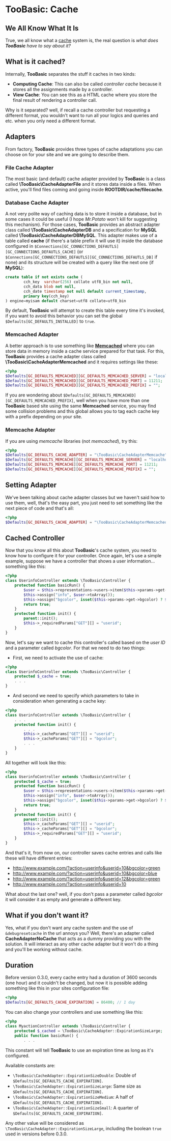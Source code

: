 # TooBasic: Cache
## We All Know What It Is
True, we all know what a
[cache](http://en.wikipedia.org/wiki/Cache_%28computing%29) system is, the real
question is *what does __TooBasic__ have to say about it?*

## What is it cached?
Internally, __TooBasic__ separates the stuff it caches in two kinds:

* __Computing Cache__: This can also be called _controller cache_ because it
stores all the assignments made by a controller.
* __View Cache__: You can see this as a HTML cache where you store the final
result of rendering a controller call.

Why is it separated? well, if recall a cache controller but requesting a different
format, you wouldn't want to run all your logics and queries and etc. when you
only need a different format.

## Adapters
From factory, __TooBasic__ provides three types of cache adaptations you can
choose on for your site and we are going to describe them.

### File Cache Adapter
The most basic (and default) cache adapter provided by __TooBasic__ is a class
called __\TooBasic\CacheAdapterFile__ and it stores data inside a files. When
active, you'll find files coming and going inside __ROOTDIR/cache/filecache__.

### Database Cache Adapter
A not very polite way of caching data is to store it inside a database, but in
some cases it could be useful (I hope _Mr.Potato_ won't kill for suggesting this
mechanism).
For those cases, __TooBasic__ provides an abstract adapter class called
__\TooBasic\CacheAdapterDB__ and a specification for __MySQL__ called
__\TooBasic\CacheAdapterDBMySQL__.
This adapter makes use of a table called __cache__ (if there's a table prefix it
will use it) inside the database configured in
`$Connections[GC_CONNECTIONS_DEFAUTLS][GC_CONNECTIONS_DEFAUTLS_CACHE]` (or
`$Connections[GC_CONNECTIONS_DEFAUTLS][GC_CONNECTIONS_DEFAUTLS_DB]` if none) and
its structure will be created with a query like the next one (if __MySQL__):
```sql
create table if not exists cache (
        cch_key  varchar(256) collate utf8_bin not null,
        cch_data blob not null,
        cch_date timestamp not null default current_timestamp,
        primary key(cch_key)
) engine=myisam default charset=utf8 collate=utf8_bin
```
By default, __TooBasic__ will attempt to create this table every time it's
invoked, if you want to avoid this behavior you can set the global
`$Defaults[GC_DEFAULTS_INSTALLED]` to `true`.

### Memcached Adapter
A better approach is to use something like
[__Memcached__](http://php.net/manual/en/book.memcached.php) where you can store
data in memory inside a cache service prepared for that task.
For this, __TooBasic__ provides a cache adapter class called
__\TooBasic\CacheAdapterMemcached__ and it requires settings like these:
```php
<?php
$Defaults[GC_DEFAULTS_MEMCACHED][GC_DEFAULTS_MEMCACHED_SERVER] = "localhost";
$Defaults[GC_DEFAULTS_MEMCACHED][GC_DEFAULTS_MEMCACHED_PORT] = 11211;
$Defaults[GC_DEFAULTS_MEMCACHED][GC_DEFAULTS_MEMCACHED_PREFIX] = "";
```
If you are wondering about
`$Defaults[GC_DEFAULTS_MEMCACHED][GC_DEFAULTS_MEMCACHED_PREFIX]`, well when you
have more than one __TooBasic__ based site using the same __Memcached__ service,
you may find some collision problems and this global allows you to tag each cache
key with a prefix depending on your site.

### Memcache Adapter
If you are using _memcache_ libraries (not _memcached_), try this:
```php
<?php
$Defaults[GC_DEFAULTS_CACHE_ADAPTER] = "\TooBasic\CacheAdapterMemcache";
$Defaults[GC_DEFAULTS_MEMCACHE][GC_DEFAULTS_MEMCACHE_SERVER] = "localhost";
$Defaults[GC_DEFAULTS_MEMCACHE][GC_DEFAULTS_MEMCACHE_PORT] = 11211;
$Defaults[GC_DEFAULTS_MEMCACHE][GC_DEFAULTS_MEMCACHE_PREFIX] = "";
```

## Setting Adapter
We've been talking about cache adapter classes but we haven't said how to use
them, well, that's the easy part, you just need to set something like the next
piece of code and that's all:
```php
<?php
$Defaults[GC_DEFAULTS_CACHE_ADAPTER] = "\TooBasic\CacheAdapterMemcached";
```

## Cached Controller
Now that you know all this about __TooBasic__'s cache system, you need to know how
to configure it for your controller. Once again, let's use a simple example,
suppose we have a controller that shows a user information... something like this:
```php
<?php
class UserinfoController extends \TooBasic\Controller {
    protected function basicRun() {
        $user = $this->representations->users->item($this->params->get->userid);
        $this->assign("info", $user->toArray());
        $this->assign("bgcolor", isset($this->params->get->bgcolor) ? $this->params->get->bgcolor : "red");
        return true;
    }
    protected function init() {
        parent::init();
        $this->_requiredParams["GET"][] = "userid";
    }
}
```
Now, let's say we want to cache this controller's called based on the _user ID_
and a parameter called _bgcolor_. For that we need to do two things:

* First, we need to activate the use of cache:
```php
<?php
class UserinfoController extends \TooBasic\Controller {
    protected $_cache = true;
    . . .
}
```
* And second we need to specify which parameters to take in consideration when
generating a cache key:
```php
<?php
class UserinfoController extends \TooBasic\Controller {
    . . .
    protected function init() {
        . . . 
        $this->_cacheParams["GET"][] = "userid";
        $this->_cacheParams["GET"][] = "bgcolor";
        . . . 
    }
}
```

All together will look like this:
```php
<?php
class UserinfoController extends \TooBasic\Controller {
    protected $_cache = true;
    protected function basicRun() {
        $user = $this->representations->users->item($this->params->get->userid);
        $this->assign("info", $user->toArray());
        $this->assign("bgcolor", isset($this->params->get->bgcolor) ? $this->params->get->bgcolor : "red");
        return true;
    }
    protected function init() {
        parent::init();
        $this->_cacheParams["GET"][] = "userid";
        $this->_cacheParams["GET"][] = "bgcolor";
        $this->_requiredParams["GET"][] = "userid";
    }
}
```
And that's it, from now on, our controller saves cache entries and calls like
these will have different entries:

* http://www.example.com/?action=userinfo&userid=10&bgcolor=green
* http://www.example.com/?action=userinfo&userid=10&bgcolor=blue
* http://www.example.com/?action=userinfo&userid=12&bgcolor=green
* http://www.example.com/?action=userinfo&userid=10

What about the last one? well, if you don't pass a parameter called _bgcolor_ it
will consider it as empty and generate a different key.

## What if you don't want it?
Yes, what if you don't want any cache system and the use of `&debugresetcache` in
the url annoys you?
Well, there's an adapter called __CacheAdapterNoCache__ that acts as a dummy
providing you with the solution.
It will interact as any other cache adapter but it won't do a thing and you'll
be working without cache.

## Duration
Before version 0.3.0, every cache entry had a duration of 3600 seconds (one hour)
and it couldn't be changed, but now it is possible adding something like this in
your sites configuration file:
```php
<?php
$Defaults[GC_DEFAULTS_CACHE_EXPIRATION] = 86400; // 1 day
```
You can also change your controllers and use something like this:
```php
<?php
class MyactionController extends \TooBasic\Controller {
	protected $_cached = \TooBasic\CacheAdapter::ExpirationSizeLarge;
	public function basicRun() {
		. . .
```
This constant will tell __TooBasic__ to use an expiration time as long as it's
configured.

Available constants are:

* `\TooBasic\CacheAdapter::ExpirationSizeDouble`: Double of
`$Defaults[GC_DEFAULTS_CACHE_EXPIRATION]`.
* `\TooBasic\CacheAdapter::ExpirationSizeLarge`: Same size as
`$Defaults[GC_DEFAULTS_CACHE_EXPIRATION]`.
* `\TooBasic\CacheAdapter::ExpirationSizeMedium`: A half of
`$Defaults[GC_DEFAULTS_CACHE_EXPIRATION]`.
* `\TooBasic\CacheAdapter::ExpirationSizeSmall`: A quarter of
`$Defaults[GC_DEFAULTS_CACHE_EXPIRATION]`.

Any other value will be considered as
`\TooBasic\CacheAdapter::ExpirationSizeLarge`, including the boolean `true` used
in versions before 0.3.0.
